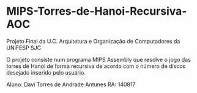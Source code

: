 # MIPS-Torres-de-Hanoi-Recursiva-AOC
Projeto Final da U.C. Arquitetura e Organização de Computadores da UNIFESP SJC

O projeto consiste num programa MIPS Assembly que resolve o jogo das torres de Hanoi de forma recursiva de acordo com o número de discos desejado inserido pelo usuário.

Aluno: Davi Torres de Andrade Antunes     RA: 140817

